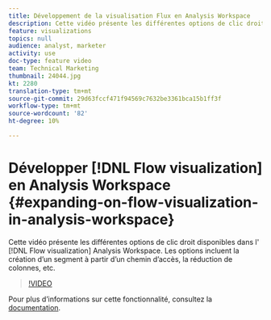 ```yaml
---
title: Développement de la visualisation Flux en Analysis Workspace
description: Cette vidéo présente les différentes options de clic droit disponibles dans la visualisation Flux en Analysis Workspace. Les options incluent la création d’un segment à partir d’un chemin d’accès, la réduction de colonnes, etc.
feature: visualizations
topics: null
audience: analyst, marketer
activity: use
doc-type: feature video
team: Technical Marketing
thumbnail: 24044.jpg
kt: 2280
translation-type: tm+mt
source-git-commit: 29d63fccf471f94569c7632be3361bca15b1ff3f
workflow-type: tm+mt
source-wordcount: '82'
ht-degree: 10%

---
```



# Développer [!DNL Flow visualization] en Analysis Workspace {#expanding-on-flow-visualization-in-analysis-workspace}

Cette vidéo présente les différentes options de clic droit disponibles dans l&#39; [!DNL Flow visualization] Analysis Workspace. Les options incluent la création d’un segment à partir d’un chemin d’accès, la réduction de colonnes, etc.

>[!VIDEO](https://video.tv.adobe.com/v/24044/?quality=12)

Pour plus d’informations sur cette fonctionnalité, consultez la [documentation](https://marketing.adobe.com/resources/help/fr_FR/analytics/analysis-workspace/flow.html).
